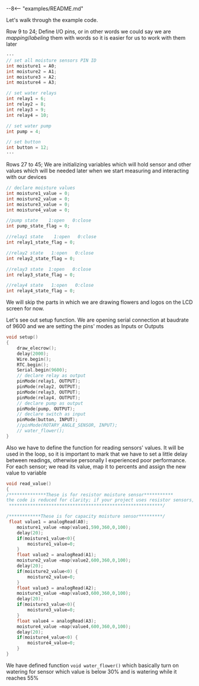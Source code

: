--8<-- "examples/README.md"

Let's walk through the example code. 

Row 9 to 24; Define I/O pins, or in other words we could say we are _mapping_/_labeling_ them with words so it is easier for us to work with them later

```c++ linenums="7"
⋅⋅⋅
// set all moisture sensors PIN ID
int moisture1 = A0;
int moisture2 = A1;
int moisture3 = A2;
int moisture4 = A3;

// set water relays
int relay1 = 6;
int relay2 = 8;
int relay3 = 9;
int relay4 = 10;

// set water pump
int pump = 4;

// set button
int button = 12;
⋅⋅⋅
```

Rows 27 to 45; We are initializing variables which will hold sensor and other values which will be needed later when we start measuring and interacting with our devices

```c++ linenums="26"
// declare moisture values
int moisture1_value = 0; 
int moisture2_value = 0;
int moisture3_value = 0;
int moisture4_value = 0;

//pump state    1:open   0:close
int pump_state_flag = 0;

//relay1 state    1:open   0:close
int relay1_state_flag = 0;

//relay2 state   1:open   0:close
int relay2_state_flag = 0;

//relay3 state  1:open   0:close
int relay3_state_flag = 0;

//relay4 state   1:open   0:close
int relay4_state_flag = 0;
```
We will skip the parts in which we are drawing flowers and logos on the LCD screen for now.

Let's see out setup function. We are opening serial connection at baudrate of 9600 and we are setting the pins' modes as Inputs or Outputs 

```c++ linenums="140"
void setup()
{
	draw_elecrow();
	delay(2000);
	Wire.begin();
	RTC.begin();
	Serial.begin(9600);
	// declare relay as output
	pinMode(relay1, OUTPUT);
	pinMode(relay2, OUTPUT);
	pinMode(relay3, OUTPUT);
	pinMode(relay4, OUTPUT);
	// declare pump as output
	pinMode(pump, OUTPUT);
	// declare switch as input
	pinMode(button, INPUT);
	//pinMode(ROTARY_ANGLE_SENSOR, INPUT);
	// water_flower();
}
```

Also we have to define the function for reading sensors' values. It will be used in the loop, so it is important to mark that we have to set a little delay between readings, otherwise personally I experienced poor performance. 
For each sensor; we read its value, map it to percents and assign the new value to variable

```c++ linenums="189" hl_lines="16 22 28 34"
void read_value()
{
/**************These is for resistor moisture sensor***********
the code is reduced for clarity; if your project uses resistor sensors, refer to https://z.rootnode.duckdns.org/46265z/remote-watering/src/branch/master/examples
 **********************************************************/

/************These is for capacity moisture sensor*********/
 float value1 = analogRead(A0);
	moisture1_value =map(value1,590,360,0,100);
    delay(20);
	if(moisture1_value<0){
		moisture1_value=0;
	}
	float value2 = analogRead(A1);
	moisture2_value =map(value2,600,360,0,100);
    delay(20);
	if(moisture2_value<0) {
		moisture2_value=0;
	}
	float value3 = analogRead(A2);
	moisture3_value =map(value3,600,360,0,100);
    delay(20);
	if(moisture3_value<0){
		moisture3_value=0;
	}
	float value4 = analogRead(A3);
	moisture4_value =map(value4,600,360,0,100);
    delay(20);
	if(moisture4_value<0) {
		moisture4_value=0;
	}
}
```

We have defined function `void water_flower()` which basically turn on watering for sensor which value is below 30% and is watering while it reaches 55% 
